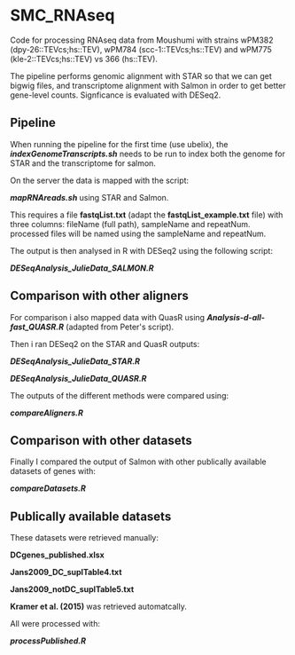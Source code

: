 # SMC_RNAseq

Code for processing RNAseq data from Moushumi with strains wPM382 (dpy-26::TEVcs;hs::TEV), wPM784 (scc-1::TEVcs;hs::TEV) and wPM775 (kle-2::TEVcs;hs::TEV) vs 366 (hs::TEV).

The pipeline performs genomic alignment with STAR so that we can get bigwig files, and transcriptome alignment with Salmon in order to get better gene-level counts. Signficance is evaluated with DESeq2.

## Pipeline

When running the pipeline for the first time (use ubelix), the _**indexGenomeTranscripts.sh**_ needs to be run to index both the genome for STAR and the transcriptome for salmon.

On the server the data is mapped with the script:

_**mapRNAreads.sh**_ using STAR and Salmon. 

This requires a file **fastqList.txt** (adapt the **fastqList_example.txt** file) with three columns: fileName (full path), sampleName and repeatNum. processed files will be named using the sampleName and repeatNum.

The output is then analysed in R with DESeq2 using the following script:

**_DESeqAnalysis_JulieData_SALMON.R_**

## Comparison with other aligners

For comparison i also mapped data with QuasR using **_Analysis-d-all-fast_QUASR.R_** (adapted from Peter's script).

Then i ran DESeq2 on the STAR and QuasR outputs:

**_DESeqAnalysis_JulieData_STAR.R_**

**_DESeqAnalysis_JulieData_QUASR.R_**

The outputs of the different methods were compared using:

_**compareAligners.R**_

## Comparison with other datasets

Finally I compared the output of Salmon with other publically available datasets of genes with:

_**compareDatasets.R**_



## Publically available datasets

These datasets were retrieved manually:

**DCgenes_published.xlsx** 

**Jans2009_DC_suplTable4.txt**

**Jans2009_notDC_suplTable5.txt** 

**Kramer et al. (2015)** was retrieved automatcally.

All were processed with:

_**processPublished.R**_
